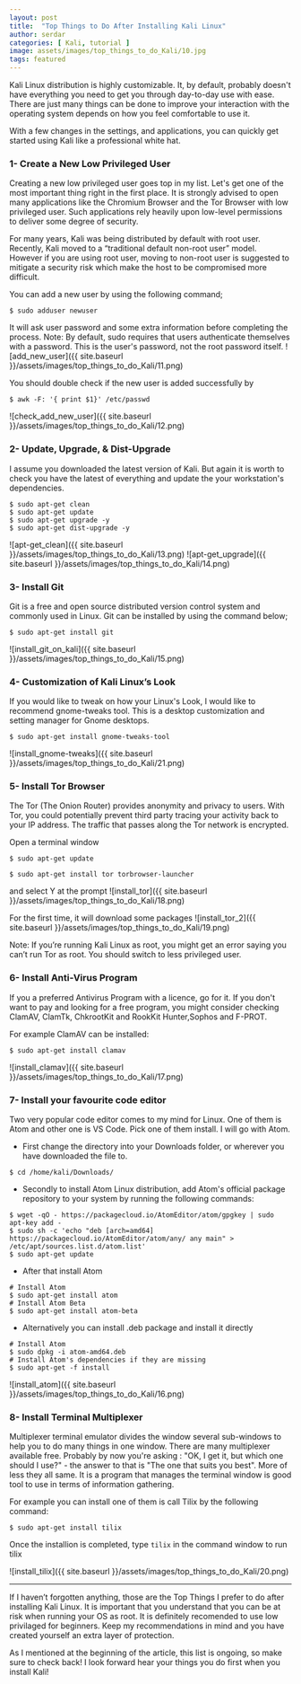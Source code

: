```yaml
---
layout: post
title:  "Top Things to Do After Installing Kali Linux"
author: serdar
categories: [ Kali, tutorial ]
image: assets/images/top_things_to_do_Kali/10.jpg
tags: featured
---
```

Kali Linux distribution is highly customizable. It, by default, probably doesn't have everything you need to get you through day-to-day use with ease. 
There are just many things can be done to improve your interaction with the operating system depends on how you feel comfortable to use it.

With a few changes in the settings, and applications, you can quickly get started using Kali like a professional white hat.

### 1- Create a New Low Privileged User
Creating a new low privileged user goes top in my list. Let's get one of the most important thing right in the first place.
It is strongly advised to open many applications like the Chromium Browser and the Tor Browser with low privileged user. Such applications rely heavily upon low-level permissions to deliver some degree of security.

For many years, Kali was being distributed by default with root user. Recently, Kali moved to a “traditional default non-root user” model. However if you are using root user, moving to non-root user is suggested to mitigate a security risk which make the host to be compromised more difficult.

You can add a new user by using the following command;
```
$ sudo adduser newuser
```
It will ask user password and some extra information before completing the process. 
Note: By default, sudo requires that users authenticate themselves with a password. This is the user's password, not the root password itself. 
![add_new_user]({{ site.baseurl }}/assets/images/top_things_to_do_Kali/11.png)

You should double check if the new user is added successfully by 
```
$ awk -F: '{ print $1}' /etc/passwd
```
![check_add_new_user]({{ site.baseurl }}/assets/images/top_things_to_do_Kali/12.png)

### 2- Update, Upgrade, & Dist-Upgrade
I assume you downloaded the latest version of Kali. But again it is worth to check you have the latest of everything and update the your workstation's dependencies.
```
$ sudo apt-get clean 
$ sudo apt-get update 
$ sudo apt-get upgrade -y 
$ sudo apt-get dist-upgrade -y
```
![apt-get_clean]({{ site.baseurl }}/assets/images/top_things_to_do_Kali/13.png)
![apt-get_upgrade]({{ site.baseurl }}/assets/images/top_things_to_do_Kali/14.png)

### 3- Install Git
Git is a free and open source distributed version control system and commonly used in Linux. 
Git can be installed by using the command below;
```
$ sudo apt-get install git
```
![install_git_on_kali]({{ site.baseurl }}/assets/images/top_things_to_do_Kali/15.png)

### 4- Customization of Kali Linux’s Look
If you would like to tweak on how your Linux's Look, I would like to recommend gnome-tweaks tool. This is a desktop customization and setting manager for Gnome desktops.
```
$ sudo apt-get install gnome-tweaks-tool
```
![install_gnome-tweaks]({{ site.baseurl }}/assets/images/top_things_to_do_Kali/21.png)

### 5- Install Tor Browser
The Tor (The Onion Router) provides anonymity and privacy to users. With Tor, you could potentially prevent third party tracing your activity back to your IP address. The traffic that passes along the Tor network is encrypted. 

Open a terminal window
```
$ sudo apt-get update

$ sudo apt-get install tor torbrowser-launcher 
```
and select Y at the prompt
![install_tor]({{ site.baseurl }}/assets/images/top_things_to_do_Kali/18.png)

For the first time, it will download some packages
![install_tor_2]({{ site.baseurl }}/assets/images/top_things_to_do_Kali/19.png)

Note: If you’re running Kali Linux as root, you might get an error saying you can’t run Tor as root. You should switch to less privileged user. 

### 6- Install Anti-Virus Program
If you a preferred Antivirus Program with a licence, go for it. If you don't want to pay and looking for a free program, you might consider checking ClamAV, ClamTk, ChkrootKit and RookKit Hunter,Sophos and F-PROT. 

For example ClamAV can be installed:
```
$ sudo apt-get install clamav
```
![install_clamav]({{ site.baseurl }}/assets/images/top_things_to_do_Kali/17.png)

### 7- Install your favourite code editor
Two very popular code editor comes to my mind for Linux. One of them is Atom and other one is VS Code. Pick one of them install. I will go with Atom.

+ First change the directory into your Downloads folder, or wherever you have downloaded the file to.
```
$ cd /home/kali/Downloads/
```
+ Secondly to install Atom Linux distribution, add Atom's official package repository to your system by running the following commands:
```
$ wget -qO - https://packagecloud.io/AtomEditor/atom/gpgkey | sudo apt-key add -
$ sudo sh -c 'echo "deb [arch=amd64] https://packagecloud.io/AtomEditor/atom/any/ any main" > /etc/apt/sources.list.d/atom.list'
$ sudo apt-get update
```
+ After that install Atom
```
# Install Atom
$ sudo apt-get install atom
# Install Atom Beta
$ sudo apt-get install atom-beta
```
+ Alternatively you can install .deb package and install it directly
```
# Install Atom
$ sudo dpkg -i atom-amd64.deb
# Install Atom's dependencies if they are missing
$ sudo apt-get -f install
```

![install_atom]({{ site.baseurl }}/assets/images/top_things_to_do_Kali/16.png)	

### 8- Install Terminal Multiplexer
Multiplexer terminal emulator divides the window several sub-windows to help you to do many things in one window. There are many multiplexer available free. Probably by now you're asking : "OK, I get it, but which one should I use?" - the answer to that is "The one that suits you best". More of less they all same. It is a program that manages the terminal window is good tool to use in terms of information gathering. 

For example you can install one of them is call Tilix by the following command:
```
$ sudo apt-get install tilix
```
Once the installion is completed, type `tilix` in the command window to run tilix

![install_tilix]({{ site.baseurl }}/assets/images/top_things_to_do_Kali/20.png)

---
If I haven’t forgotten anything, those are the Top Things I prefer to do after installing Kali Linux. It is important that you understand that you can be at risk when running your OS as root. It is definitely recomended to use low privilaged for beginners. Keep my recommendations in mind and you have created yourself an extra layer of protection.

As I mentioned at the beginning of the article, this list is ongoing, so make sure to check back! I look forward hear your things you do first when you install Kali!